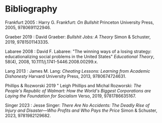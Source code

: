 # Bibliography

<span id="Frankfurt2005">Frankfurt 2005</span>
:   Harry G. Frankfurt:
    *On Bullshit*
    Princeton University Press,
    2005,
    9780691122946.

<span id="Graeber2019">Graeber 2019</span>
:   David Graeber:
    *Bullshit Jobs: A Theory*
    Simon & Schuster,
    2019,
    9781501143335.

<span id="Labaree2008">Labaree 2008</span>
:   David F. Labaree:
    "The winning ways of a losing strategy: educationalizing social problems in the United States"
    *Educational Theory*,
    58(4),
    2008,
    10.1111/j.1741-5446.2008.00299.x.

<span id="Lang2013">Lang 2013</span>
:   James M. Lang:
    *Cheating Lessons: Learning from Academic Dishonesty*
    Harvard University Press,
    2013,
    9780674724631.

<span id="Phillips2019">Phillips & Rozworski 2019</span>
"   Leigh Phillips and Michal Rozworski:
    *The People's Republic of Walmart: How the World's Biggest Corporations are Laying the Foundation for Socialism*
    Verso,
    2019,
    9781786635167.

<span id="Singer2023">Singer 2023</span>
:   Jesse Singer:
    *There Are No Accidents: The Deadly Rise of Injury and Disaster—Who Profits and Who Pays the Price*
    Simon & Schuster,
    2023,
    9781982129682.
